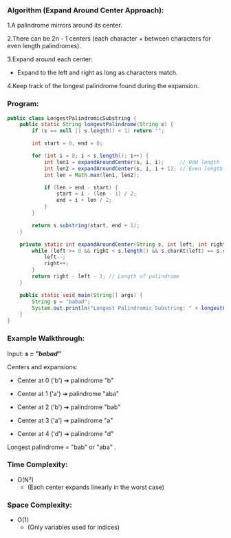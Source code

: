 ### Algorithm (Expand Around Center Approach):
1.A palindrome mirrors around its center.

2.There can be 2n - 1 centers (each character + between characters for even length palindromes).

3.Expand around each center:

  * Expand to the left and right as long as characters match.

4.Keep track of the longest palindrome found during the expansion.  

### Program:
``` Java
public class LongestPalindromicSubstring {
    public static String longestPalindrome(String s) {
        if (s == null || s.length() < 1) return "";

        int start = 0, end = 0;

        for (int i = 0; i < s.length(); i++) {
            int len1 = expandAroundCenter(s, i, i);     // Odd length
            int len2 = expandAroundCenter(s, i, i + 1); // Even length
            int len = Math.max(len1, len2);

            if (len > end - start) {
                start = i - (len - 1) / 2;
                end = i + len / 2;
            }
        }

        return s.substring(start, end + 1);
    }

    private static int expandAroundCenter(String s, int left, int right) {
        while (left >= 0 && right < s.length() && s.charAt(left) == s.charAt(right)) {
            left--;
            right++;
        }
        return right - left - 1; // Length of palindrome
    }

    public static void main(String[] args) {
        String s = "babad";
        System.out.println("Longest Palindromic Substring: " + longestPalindrome(s));
    }
}
```
### Example Walkthrough:
Input:
***s = "babad"***

Centers and expansions:

* Center at 0 ('b') ➔ palindrome "b"

* Center at 1 ('a') ➔ palindrome "aba"

* Center at 2 ('b') ➔ palindrome "bab"

* Center at 3 ('a') ➔ palindrome "a"

* Center at 4 ('d') ➔ palindrome "d"

Longest palindrome = "bab" or "aba" .  

### Time Complexity:
* O(N²)
  * (Each center expands linearly in the worst case)

### Space Complexity:
* O(1)
  * (Only variables used for indices)


